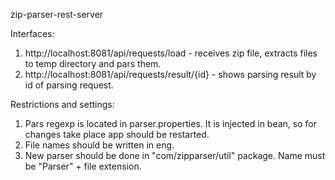 zip-parser-rest-server

Interfaces:
1. http://localhost:8081/api/requests/load   - receives zip file, extracts files to temp directory and pars them. 
2. http://localhost:8081/api/requests/result/{id} - shows parsing result by id of parsing request.

Restrictions and settings:
1. Pars regexp is located in parser.properties. It is injected in bean, so for changes take place app should be restarted.
2. File names should be written in eng.
3. New parser should be done in "com/zipparser/util" package. Name must be "Parser" + file extension.




